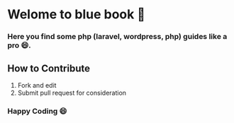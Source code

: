 # Welome to blue book :blue_book:

### Here you find some php (laravel, wordpress, php) guides like a pro :smile:.

## How to Contribute
<ol>
  <li>Fork and edit</li>
  <li>Submit pull request for consideration</li>
</ol>

### Happy Coding :smile:

